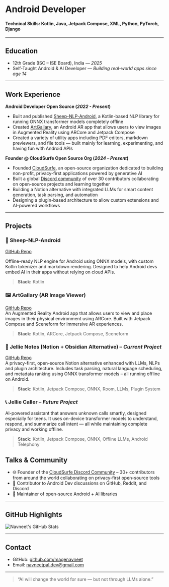 # Android Developer

#### Technical Skills: Kotlin, Java, Jetpack Compose, XML, Python, PyTorch, Django

---

## Education

- 12th Grade (ISC – ISE Board), India — _2025_  
- Self-Taught Android & AI Developer — _Building real-world apps since age 14_

---

## Work Experience

**Android Developer Open Source (_2022 - Present_)**  
- Built and published [Sheep-NLP-Android](https://github.com/palnavneet/Sheep-NLP-Android), a Kotlin-based NLP library for running ONNX transformer models completely offline 
- Created [ArtGallary](https://github.com/MageNavneet/ArtGallary), an Android AR app that allows users to view images in Augmented Reality using ARCore and Jetpack Compose
- Created a variety of utility apps including PDF editors, markdown previewers, and file tools — built mainly for learning, experimenting, and having fun with Android APIs

**Founder @ CloudSurfe Open Source Org (_2024 – Present_)**  
- Founded [CloudSurfe](https://github.com/CloudSurfe), an open-source organization dedicated to building non-profit, privacy-first applications powered by generative AI
- Built a global [Discord community](https://discord.gg/8ySwmhjX) of over 30 contributors collaborating on open-source projects and learning together  
- Building a Notion alternative with integrated LLMs for smart content generation, task parsing, and automation  
- Designing a plugin-based architecture to allow custom extensions and AI-powered workflows  

---

## Projects

### 🐑 Sheep-NLP-Android
[GitHub Repo](https://github.com/palnavneet/Sheep-NLP-Android)

Offline-ready NLP engine for Android using ONNX models, with custom Kotlin tokenizer and markdown rendering. Designed to help Android devs embed AI in their apps without relying on cloud APIs.

> **Stack:** Kotlin

### 🖼️ ArtGallary (AR Image Viewer)  
[GitHub Repo](https://github.com/MageNavneet/ArtGallary)  
An Augmented Reality Android app that allows users to view and place images in their physical environment using ARCore. Built with Jetpack Compose and Sceneform for immersive AR experiences.  
> **Stack:** Kotlin, ARCore, Jetpack Compose, Sceneform

### 🧠 Jellie Notes (Notion + Obsidian Alternative) – _Current Project_  
[GitHub Repo](https://github.com/CloudSurfe/Jellie-notes)  
A privacy-first, open-source Notion alternative enhanced with LLMs, NLPs and plugin architecture. Includes task parsing, natural language scheduling, and metadata ranking using ONNX transformer models – all running offline on Android.  
> **Stack:** Kotlin, Jetpack Compose, ONNX, Room, LLMs, Plugin System

### 📞 Jellie Caller – _Future Project_  
AI-powered assistant that answers unknown calls smartly, designed especially for teens. It uses on-device transformer models to understand, respond, and summarize call intent — all while maintaining complete privacy and working offline.  
> **Stack:** Kotlin, Jetpack Compose, ONNX, Offline LLMs, Android Telephony



## Talks & Community

- 🌐 Founder of the [CloudSurfe Discord Community](https://discord.gg/8ySwmhjX) – 30+ contributors from around the world collaborating on privacy-first open-source tools 
- 📝 Contributor to Android Dev discussions on GitHub, Reddit, and Discord  
- 🔧 Maintainer of open-source Android + AI libraries

---

## GitHub Highlights

![Navneet's GitHub Stats](https://github-readme-stats.vercel.app/api?username=magenavneet&show_icons=true&theme=radical&include_all_commits=true&count_private=true&hide_rank=true)

---

## Contact

- GitHub: [github.com/magenavneet](https://github.com/magenavneet)  
- Email: [navneetpal.dev@gmail.com](mailto:navneetpal.dev@gmail.com)

---

> “AI will change the world for sure — but not through LLMs alone.”

